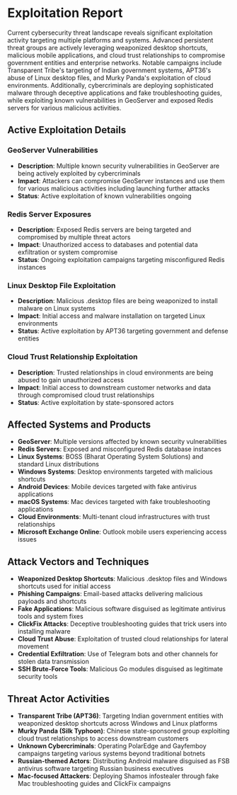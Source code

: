 # Exploitation Report

Current cybersecurity threat landscape reveals significant exploitation activity targeting multiple platforms and systems. Advanced persistent threat groups are actively leveraging weaponized desktop shortcuts, malicious mobile applications, and cloud trust relationships to compromise government entities and enterprise networks. Notable campaigns include Transparent Tribe's targeting of Indian government systems, APT36's abuse of Linux desktop files, and Murky Panda's exploitation of cloud environments. Additionally, cybercriminals are deploying sophisticated malware through deceptive applications and fake troubleshooting guides, while exploiting known vulnerabilities in GeoServer and exposed Redis servers for various malicious activities.

## Active Exploitation Details

### GeoServer Vulnerabilities
- **Description**: Multiple known security vulnerabilities in GeoServer are being actively exploited by cybercriminals
- **Impact**: Attackers can compromise GeoServer instances and use them for various malicious activities including launching further attacks
- **Status**: Active exploitation of known vulnerabilities ongoing

### Redis Server Exposures
- **Description**: Exposed Redis servers are being targeted and compromised by multiple threat actors
- **Impact**: Unauthorized access to databases and potential data exfiltration or system compromise
- **Status**: Ongoing exploitation campaigns targeting misconfigured Redis instances

### Linux Desktop File Exploitation
- **Description**: Malicious .desktop files are being weaponized to install malware on Linux systems
- **Impact**: Initial access and malware installation on targeted Linux environments
- **Status**: Active exploitation by APT36 targeting government and defense entities

### Cloud Trust Relationship Exploitation
- **Description**: Trusted relationships in cloud environments are being abused to gain unauthorized access
- **Impact**: Initial access to downstream customer networks and data through compromised cloud trust relationships
- **Status**: Active exploitation by state-sponsored actors

## Affected Systems and Products

- **GeoServer**: Multiple versions affected by known security vulnerabilities
- **Redis Servers**: Exposed and misconfigured Redis database instances
- **Linux Systems**: BOSS (Bharat Operating System Solutions) and standard Linux distributions
- **Windows Systems**: Desktop environments targeted with malicious shortcuts
- **Android Devices**: Mobile devices targeted with fake antivirus applications
- **macOS Systems**: Mac devices targeted with fake troubleshooting applications
- **Cloud Environments**: Multi-tenant cloud infrastructures with trust relationships
- **Microsoft Exchange Online**: Outlook mobile users experiencing access issues

## Attack Vectors and Techniques

- **Weaponized Desktop Shortcuts**: Malicious .desktop files and Windows shortcuts used for initial access
- **Phishing Campaigns**: Email-based attacks delivering malicious payloads and shortcuts
- **Fake Applications**: Malicious software disguised as legitimate antivirus tools and system fixes
- **ClickFix Attacks**: Deceptive troubleshooting guides that trick users into installing malware
- **Cloud Trust Abuse**: Exploitation of trusted cloud relationships for lateral movement
- **Credential Exfiltration**: Use of Telegram bots and other channels for stolen data transmission
- **SSH Brute-Force Tools**: Malicious Go modules disguised as legitimate security tools

## Threat Actor Activities

- **Transparent Tribe (APT36)**: Targeting Indian government entities with weaponized desktop shortcuts across Windows and Linux platforms
- **Murky Panda (Silk Typhoon)**: Chinese state-sponsored group exploiting cloud trust relationships to access downstream customers
- **Unknown Cybercriminals**: Operating PolarEdge and Gayfemboy campaigns targeting various systems beyond traditional botnets
- **Russian-themed Actors**: Distributing Android malware disguised as FSB antivirus software targeting Russian business executives
- **Mac-focused Attackers**: Deploying Shamos infostealer through fake Mac troubleshooting guides and ClickFix campaigns